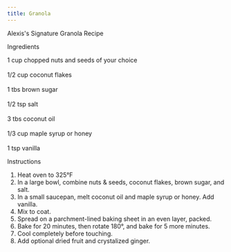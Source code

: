 ```yaml
---
title: Granola
---
```

Alexis's Signature Granola Recipe<br>

Ingredients<br>

1 cup chopped nuts and seeds of your choice<br>\
1/2 cup coconut flakes<br>\
1 tbs brown sugar<br>\
1/2 tsp salt<br>\
3 tbs coconut oil<br>\
1/3 cup maple syrup or honey<br>\
1 tsp vanilla<br>


Instructions<br>

1. Heat oven to 325°F
2. In a large bowl, combine nuts & seeds, coconut flakes, brown sugar, and salt.
3. In a small saucepan, melt coconut oil and maple syrup or honey. Add vanilla.
4. Mix to coat.
5. Spread on a parchment-lined baking sheet in an even layer, packed.
6. Bake for 20 minutes, then rotate 180°, and bake for 5 more minutes.
7. Cool completely before touching.
8. Add optional dried fruit and crystalized ginger.
